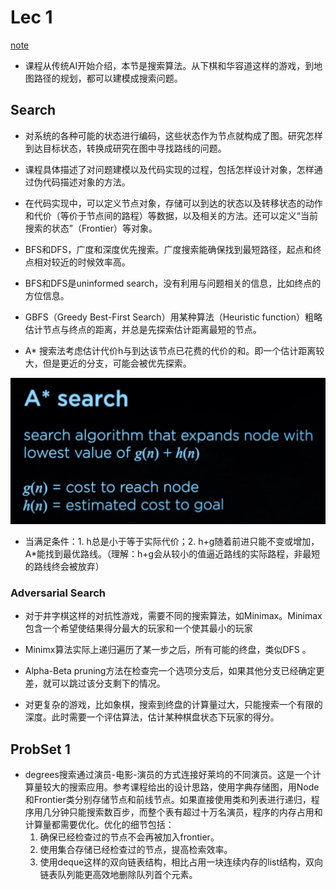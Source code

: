 # Lec 1

[note](https://cs50.harvard.edu/ai/2023/notes/0/)

- 课程从传统AI开始介绍，本节是搜索算法。从下棋和华容道这样的游戏，到地图路径的规划，都可以建模成搜索问题。

## Search

- 对系统的各种可能的状态进行编码，这些状态作为节点就构成了图。研究怎样到达目标状态，转换成研究在图中寻找路线的问题。

- 课程具体描述了对问题建模以及代码实现的过程，包括怎样设计对象，怎样通过伪代码描述对象的方法。

- 在代码实现中，可以定义节点对象，存储可以到达的状态以及转移状态的动作和代价（等价于节点间的路程）等数据，以及相关的方法。还可以定义“当前搜索的状态”（Frontier）等对象。

- BFS和DFS，广度和深度优先搜索。广度搜索能确保找到最短路径，起点和终点相对较近的时候效率高。

- BFS和DFS是uninformed search，没有利用与问题相关的信息，比如终点的方位信息。

- GBFS（Greedy Best-First Search）用某种算法（Heuristic function）粗略估计节点与终点的距离，并总是先探索估计距离最短的节点。

- A* 搜索法考虑估计代价h与到达该节点已花费的代价的和。即一个估计距离较大，但是更近的分支，可能会被优先探索。

![Alt text](image.png)

- 当满足条件：1. h总是小于等于实际代价；2. h+g随着前进只能不变或增加，A*能找到最优路线。（理解：h+g会从较小的值逼近路线的实际路程，非最短的路线终会被放弃）

### Adversarial Search

- 对于井字棋这样的对抗性游戏，需要不同的搜索算法，如Minimax。Minimax包含一个希望使结果得分最大的玩家和一个使其最小的玩家

- Minimx算法实际上递归遍历了某一步之后，所有可能的终盘，类似DFS
。

- Alpha-Beta pruning方法在检查完一个选项分支后，如果其他分支已经确定更差，就可以跳过该分支剩下的情况。

- 对更复杂的游戏，比如象棋，搜索到终盘的计算量过大，只能搜索一个有限的深度。此时需要一个评估算法，估计某种棋盘状态下玩家的得分。

## ProbSet 1

- degrees搜索通过演员-电影-演员的方式连接好莱坞的不同演员。这是一个计算量较大的搜索应用。参考课程给出的设计思路，使用字典存储图，用Node和Frontier类分别存储节点和前线节点。如果直接使用类和列表进行递归，程序用几分钟只能搜索数百步，而整个表有超过十万名演员，程序的内存占用和计算量都需要优化。优化的细节包括：
    1. 确保已经检查过的节点不会再被加入frontier。
    2. 使用集合存储已经检查过的节点，提高检索效率。
    3. 使用deque这样的双向链表结构，相比占用一块连续内存的list结构，双向链表队列能更高效地删除队列首个元素。
